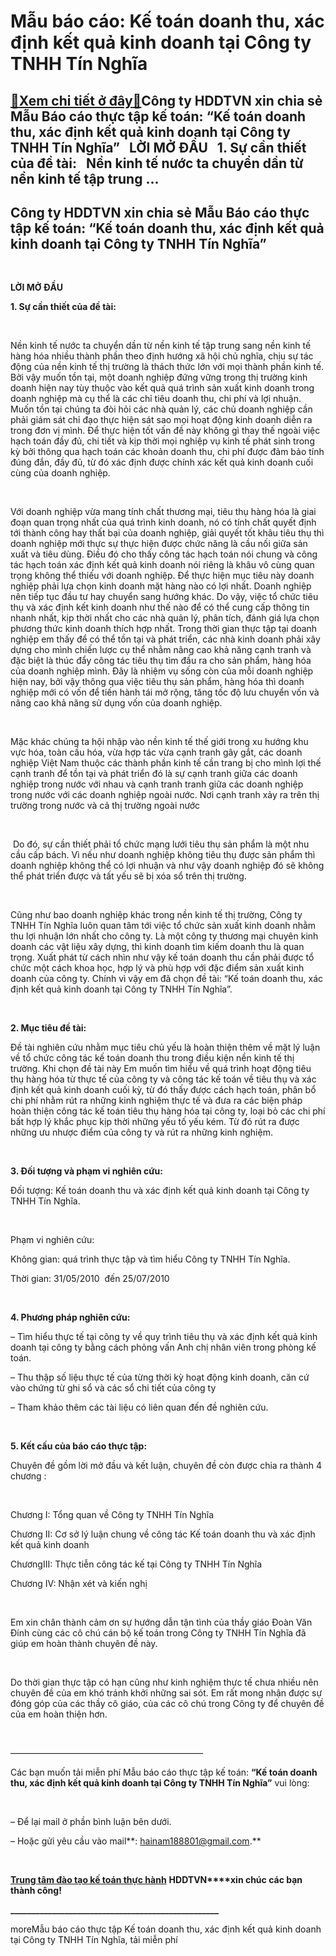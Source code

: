 Mẫu báo cáo: Kế toán doanh thu, xác định kết quả kinh doanh tại Công ty TNHH Tín Nghĩa
======================================================================================

[:gift:Xem chi tiết ở đây:gift:](https://hddtvn.com/mau-bao-cao-ke-toan-doanh-thu-xac-dinh-ket-qua-kinh-doanh-tai-cong-ty-tnhh-tin-nghia/)Công ty HDDTVN xin chia sẻ Mẫu Báo cáo thực tập kế toán: “Kế toán doanh thu, xác định kết quả kinh doanh tại Công ty TNHH Tín Nghĩa”   LỜI MỞ ĐẦU   1. Sự cần thiết của đề tài:   Nền kinh tế nước ta chuyển dần từ nền kinh tế tập trung …
-------------------------------------------------------------------------------------------------------------------------------------------------------------------------------------------------------------------------------------------



Công ty HDDTVN xin chia sẻ Mẫu Báo cáo thực tập kế toán: “Kế toán doanh thu, xác định kết quả kinh doanh tại Công ty TNHH Tín Nghĩa”
--------------------------------------------------------------------------------------------------------------------------------------


 



**LỜI MỞ ĐẦU**
   

**1. Sự cần thiết của đề tài:**  

   

Nền kinh tế nước ta chuyển dần từ nền kinh tế tập trung sang nền kinh tế hàng hóa nhiều thành phần theo định hướng xã hội chủ nghĩa, chịu sự tác động của nền kinh tế thị trường là thách thức lớn với mọi thành phần kinh tế. Bởi vậy muốn tồn tại, một doanh nghiệp đứng vững trong thị trường kinh doanh hiện nay tùy thuộc vào kết quả quá trình sản xuất kinh doanh trong doanh nghiệp mà cụ thể là các chỉ tiêu doanh thu, chi phí và lợi nhuận. Muốn tồn tại chúng ta đòi hỏi các nhà quản lý, các chủ doanh nghiệp cần phải giám sát chỉ đạo thực hiện sát sao mọi hoạt động kinh doanh diễn ra trong đơn vị mình. Để thực hiện tốt vấn đề này không gì thay thế ngoài việc hạch toán đầy đủ, chi tiết và kịp thời mọi nghiệp vụ kinh tế phát sinh trong kỳ bởi thông qua hạch toán các khoản doanh thu, chi phí được đảm bảo tính đúng đắn, đầy đủ, từ đó xác định được chính xác kết quả kinh doanh cuối cùng của doanh nghiệp.  

   

Với doanh nghiệp vừa mang tính chất thương mại, tiêu thụ hàng hóa là giai đoạn quan trọng nhất của quá trình kinh doanh, nó có tính chất quyết định tới thành công hay thất bại của doanh nghiệp, giải quyết tốt khâu tiêu thụ thì doanh nghiệp mới thực sự thực hiện được chức năng là cầu nối giữa sản xuất và tiêu dùng. Điều đó cho thấy công tác hạch toán nói chung và công tác hạch toán xác định kết quả kinh doanh nói riêng là khâu vô cùng quan trọng không thể thiếu với doanh nghiệp. Để thực hiện mục tiêu này doanh nghiệp phải lựa chọn kinh doanh mặt hàng nào có lợi nhất. Doanh nghiệp nên tiếp tục đầu tư hay chuyển sang hướng khác. Do vậy, việc tổ chức tiêu thụ và xác định kết kinh doanh như thế nào để có thể cung cấp thông tin nhanh nhất, kịp thời nhất cho các nhà quản lý, phân tích, đánh giá lựa chọn phương thức kinh doanh thích hợp nhất. Trong thời gian thực tập tại doanh nghiệp em thấy để có thể tồn tại và phát triển, các nhà kinh doanh phải xây dựng cho mình chiến lược cụ thể nhằm nâng cao khả năng cạnh tranh và đặc biệt là thúc đẩy công tác tiêu thụ tìm đầu ra cho sản phẩm, hàng hóa của doanh nghiệp mình. Đây là nhiệm vụ sống còn của mỗi doanh nghiệp hiện nay, bởi vậy thông qua việc tiêu thụ sản phẩm, hàng hóa thì doanh nghiệp mới có vốn để tiến hành tái mở rộng, tăng tốc độ lưu chuyển vốn và nâng cao khả năng sử dụng vốn của doanh nghiệp.  

   

Mặc khác chúng ta hội nhập vào nền kinh tế thế giới trong xu hướng khu vực hóa, toàn cầu hóa, vừa hợp tác vừa cạnh tranh gây gắt, các doanh nghiệp Việt Nam thuộc các thành phần kinh tế cần trang bị cho mình lợi thế cạnh tranh để tồn tại và phát triển đó là sự cạnh tranh giữa các doanh nghiệp trong nước với nhau và cạnh tranh tranh giữa các doanh nghiệp trong nước với các doanh nghiệp ngoài nước. Nơi cạnh tranh xảy ra trên thị trường trong nước và cả thị trường ngoài nước  

   

 Do đó, sự cần thiết phải tổ chức mạng lưới tiêu thụ sản phẩm là một nhu cầu cấp bách. Vì nếu như doanh nghiệp không tiêu thụ được sản phẩm thì doanh nghiệp không thể có lợi nhuận và như vậy doanh nghiệp đó sẽ không thể phát triển được và tất yếu sẽ bị xóa sổ trên thị trường.  

   

Cũng như bao doanh nghiệp khác trong nền kinh tế thị trường, Công ty TNHH Tín Nghĩa luôn quan tâm tới việc tổ chức sản xuất kinh doanh nhằm thu lợi nhuận lớn nhất cho công ty. Là một công ty thương mại chuyên kinh doanh các vật liệu xây dựng, thì kinh doanh tìm kiếm doanh thu là quan trọng. Xuất phát từ cách nhìn như vậy kế toán doanh thu cần phải được tổ chức một cách khoa học, hợp lý và phù hợp với đặc điểm sản xuất kinh doanh của công ty. Chính vì vậy em đã chọn đề tài: “Kế toán doanh thu, xác định kết quả kinh doanh tại Công ty TNHH Tín Nghĩa”.  

   

**2. Mục tiêu đề tài:**


Đề tài nghiên cứu nhằm mục tiêu chủ yếu là hoàn thiện thêm về mặt lý luận về tổ chức công tác kế toán doanh thu trong điều kiện nền kinh tế thị trường. Khi chọn đề tài này Em muốn tìm hiểu về quá trình hoạt động tiêu thụ hàng hóa từ thực tế của công ty và công tác kế toán về tiêu thụ và xác định kết quả kinh doanh cuối kỳ, từ đó thấy được cách hạch toán, phân bổ chi phí nhằm rút ra những kinh nghiệm thực tế và đưa ra các biện pháp hoàn thiện công tác kế toán tiêu thụ hàng hóa tại công ty, loại bỏ các chi phí bất hợp lý khắc phục kịp thời những yếu tố yếu kém. Từ đó rút ra được những ưu nhược điểm của công ty và rút ra những kinh nghiệm.  

   

**3. Đối tượng và phạm vi nghiên cứu:**


Đối tượng: Kế toán doanh thu và xác định kết quả kinh doanh tại Công ty TNHH Tín Nghĩa.  

   

Phạm vi nghiên cứu:  

Không gian: quá trình thực tập và tìm hiểu Công ty TNHH Tín Nghĩa.  

Thời gian: 31/05/2010  đến 25/07/2010  

   

**4. Phương pháp nghiên cứu:**


– Tìm hiểu thực tế tại công ty về quy trình tiêu thụ và xác định kết quả kinh doanh tại công ty bằng cách phỏng vấn Anh chị nhân viên trong phòng kế toán.  

– Thu thập số liệu thực tế của từng thời kỳ hoạt động kinh doanh, căn cứ vào chứng từ ghi sổ và các sổ chi tiết của công ty  

– Tham khảo thêm các tài liệu có liên quan đến đề nghiên cứu.  

   

**5. Kết cấu của báo cáo thực tập:**


Chuyên đề gồm lời mở đầu và kết luận, chuyên đề còn được chia ra thành 4 chương :  

   

Chương I: Tổng quan về Công ty TNHH Tín Nghĩa  

Chương II: Cơ sở lý luận chung về công tác Kế toán doanh thu và xác định kết quả kinh doanh  

ChươngIII: Thực tiễn công tác kế tại Công ty TNHH Tín Nghĩa  

Chương IV: Nhận xét và kiến nghị  

   

Em xin chân thành cảm ơn sự hướng dẫn tận tình của thầy giáo Đoàn Văn Đính cùng các cô chú cán bộ kế toán trong Công ty TNHH Tín Nghĩa đã giúp em hoàn thành chuyên đề này.  

   

Do thời gian thực tập có hạn cũng như kinh nghiệm thực tế chưa nhiều nên chuyên đề của em khó tránh khởi những sai sót. Em rất mong nhận được sự đóng góp của các thầy cô giáo, của các cô chú trong Công ty để chuyên đề của em hoàn thiện hơn.  

   

——————————————————————  

Các bạn muốn tải miễn phí Mẫu báo cáo thực tập kế toán: **“Kế toán doanh thu, xác định kết quả kinh doanh tại Công ty TNHH Tín Nghĩa”** vui lòng:  

 



– Để lại mail ở phần bình luận bên dưới.  

 – Hoặc gửi yêu cầu vào mail**: hainam188801@gmail.com.**

  
  

**[Trung tâm đào tạo kế toán thực hành](# "trung tâm đào tạo kế toán thực hành")** **HDDTVN****xin chúc các bạn thành công!**  

**\_\_\_\_\_\_\_\_\_\_\_\_\_\_\_\_\_\_\_\_\_\_\_\_\_\_\_\_\_\_\_\_\_\_\_\_\_\_\_\_\_\_\_\_\_\_\_\_\_\_**


moreMẫu báo cáo thực tập Kế toán doanh thu, xác định kết quả kinh doanh tại Công ty TNHH Tín Nghĩa, tải miễn phí


